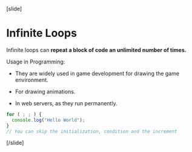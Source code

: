[slide]
# Infinite Loops

Infinite loops can **repeat a block of code an unlimited number of times.** 

Usage in Programming:

* They are widely used in game development for drawing the game environment.

* For drawing animations. 

* In web servers, as they run permanently.

```js
for ( ; ; ) {
  console.log("Hello World");
}
// You can skip the initialization, condition and the increment
```
[/slide]
